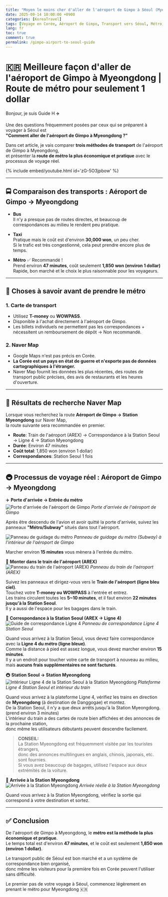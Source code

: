 ```yaml
---
title: "Moyen le moins cher d'aller de l'aéroport de Gimpo à Séoul (Myeongdong) (Guide complet du métro)"
date: 2025-09-14 10:00:00 +0900
categories: [KoreaTravel]
tags: [Voyage en Corée, Aéroport de Gimpo, Transport vers Séoul, Métro, Guide de transport, Myeongdong, Conseils de voyage à Séoul]
lang: fr
toc: true
comment: true
permalink: /gimpo-airport-to-seoul-guide
---
```


# 🇰🇷 Meilleure façon d'aller de l'aéroport de Gimpo à Myeongdong | Route de métro pour seulement 1 dollar

Bonjour, je suis Guide H ✈️  

Une des questions fréquemment posées par ceux qui se préparent à voyager à Séoul est  
**"Comment aller de l'aéroport de Gimpo à Myeongdong ?"**  

Dans cet article, je vais comparer **trois méthodes de transport** de l'aéroport de Gimpo à Myeongdong,  
et présenter la **route de métro la plus économique et pratique** avec le processus de voyage réel.

{% include embed/youtube.html id='zG-5O3jpbow' %}
<!-- Related Youtube Video -->

---

## 🚍 Comparaison des transports : Aéroport de Gimpo → Myeongdong

- **Bus**  
  Il n'y a presque pas de routes directes, et beaucoup de correspondances au milieu le rendent peu pratique.  

- **Taxi**  
  Pratique mais le coût est d'environ **30,000 won**, un peu cher.  
  Si le trafic est très congestionné, cela peut prendre encore plus de temps.  

- **Métro** ✅ Recommandé !  
  Prend environ **47 minutes**, coût seulement **1,850 won (environ 1 dollar)**  
  Rapide, bon marché et le choix le plus raisonnable pour les voyageurs.  

---

## 🎫 Choses à savoir avant de prendre le métro

### 1. Carte de transport  
- Utilisez **T-money** ou **WOWPASS**.  
- Disponible à l'achat directement à l'aéroport de Gimpo.  
- Les billets individuels ne permettent pas les correspondances + nécessitent un remboursement de dépôt → Non recommandé.  

### 2. Naver Map  
- Google Maps n'est pas précis en Corée.  
- **La Corée est un pays en état de guerre et n'exporte pas de données cartographiques à l'étranger.**  
- Naver Map fournit les données les plus récentes, des routes de transport public précises, des avis de restaurants et les heures d'ouverture.  

---

## 🔎 Résultats de recherche Naver Map

Lorsque vous recherchez la route **Aéroport de Gimpo → Station Myeongdong** sur Naver Map,  
la route suivante sera recommandée en premier.  

- **Route**: Train de l'aéroport (AREX) → Correspondance à la Station Seoul → Ligne 4 → Station Myeongdong  
- **Durée**: Environ 47 minutes  
- **Coût total**: 1,850 won (environ 1 dollar)  
- **Correspondances**: Station Seoul 1 fois  

---

## 🚇 Processus de voyage réel : Aéroport de Gimpo → Myeongdong

✈️ **Porte d'arrivée → Entrée du métro**  
![Porte d'arrivée de l'aéroport de Gimpo](/assets/img/posts/gimpo-airport/gimpo-arrival.HEIC)
_Porte d'arrivée de l'aéroport de Gimpo_

Après être descendu de l'avion et avoir quitté la porte d'arrivée, suivez les panneaux **"Métro/Subway"** situés dans tout l'aéroport.  

![Panneau de guidage du métro](/assets/img/posts/gimpo-airport/airport-metro-sign.jpg)
_Panneau de guidage du métro (Subway) à l'intérieur de l'aéroport de Gimpo_

Marcher environ **15 minutes** vous mènera à l'entrée du métro.  

🚉 **Monter dans le train de l'aéroport (AREX)**  
![Panneau du train de l'aéroport (AREX)](/assets/img/posts/gimpo-airport/airporttrain-sign.jpg)
_Panneau du train de l'aéroport (AREX)_

Suivez les panneaux et dirigez-vous vers le **Train de l'aéroport (ligne bleu ciel)**.  
Touchez votre **T-money ou WOWPASS** à l'entrée et entrez.  
Les trains circulent toutes les **5~10 minutes**, et il faut environ **22 minutes jusqu'à la Station Seoul**.  
Il y a aussi de l'espace pour les bagages dans le train.  

🚶 **Correspondance à la Station Seoul (AREX → Ligne 4)**  
![Guide de correspondance Ligne 4](/assets/img/posts/gimpo-airport/4line-sign.jpg)
_Panneau de correspondance Ligne 4 Station Seoul_

Quand vous arrivez à la Station Seoul, vous devez faire correspondance avec la **Ligne 4 du métro (ligne bleue)**.  
Comme la distance à pied est assez longue, vous devez marcher environ **15 minutes**.  
Il y a un endroit pour toucher votre carte de transport à nouveau au milieu, mais **aucuns frais supplémentaires ne sont facturés**.  

🚇 **Station Seoul → Station Myeongdong**  
![Intérieur Ligne 4 de la Station Seoul à la Station Myeongdong](/assets/img/posts/gimpo-airport/to-myeong-dong.jpg)
_Plateforme Ligne 4 Station Seoul et intérieur du train_

Quand vous arrivez à la plateforme Ligne 4, vérifiez les trains en direction de **Myeongdong** (à destination de Danggogae) et montez.  
De la Station Seoul, il n'y a que deux arrêts jusqu'à la Station Myeongdong. (prend environ 3 minutes)  
L'intérieur du train a des cartes de route bien affichées et des annonces de la prochaine station,  
donc même les utilisateurs débutants peuvent descendre facilement.

> **CONSEIL:**  
> La Station Myeongdong est fréquemment visitée par les touristes étrangers,  
> donc des annonces multilingues en anglais, chinois, japonais, etc. sont fournies.  
> Si vous avez beaucoup de bagages, utilisez l'espace aux deux extrémités de la voiture.

🚪 **Arrivée à la Station Myeongdong**  
![Arrivée à la Station Myeongdong](/assets/img/posts/gimpo-airport/myeongdong.jpg)
_Arrivée réelle à la Station Myeongdong_

Quand vous arrivez à la Station Myeongdong, vérifiez la sortie qui correspond à votre destination et sortez.  

---

## ✅ Conclusion

De l'aéroport de Gimpo à Myeongdong, le **métro est la méthode la plus économique et pratique**.  
Le temps total est d'environ **47 minutes**, et le coût est seulement **1,850 won (environ 1 dollar)**.  

Le transport public de Séoul est bon marché et a un système de correspondance bien organisé,  
donc même les visiteurs pour la première fois en Corée peuvent l'utiliser sans difficulté.  

Le premier pas de votre voyage à Séoul, commencez légèrement en prenant le métro pour Myeongdong 🇰🇷
